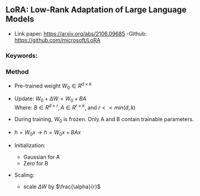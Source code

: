 ## LoRA: Low-Rank Adaptation of Large Language Models
- Link paper: https://arxiv.org/abs/2106.09685
-Github: https://github.com/microsoft/LoRA

### Keywords:


### Method
- Pre-trained weight $W_0 \in R^{d \times k}$

- Update: $W_0 + \Delta W = W_0 + BA$ \
    Where: $B \in R^{d \times r}, A \in R^{r \times k}$, and $r << min(d, k)$

- During training, $W_0$ is frozen. Only A and B contain trainable parameters.
- $h = W_0 x \to h = W_0x + BAx$
- Initialization:
    - Gaussian for A
    - Zero for B
- Scaling:
    - scale $\Delta W$ by $\frac{\alpha}{r}$